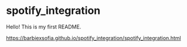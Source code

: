 # spotify_integration

Hello!
This is my first README.

https://barbiexsofia.github.io/spotify_integration/spotify_integration.html
